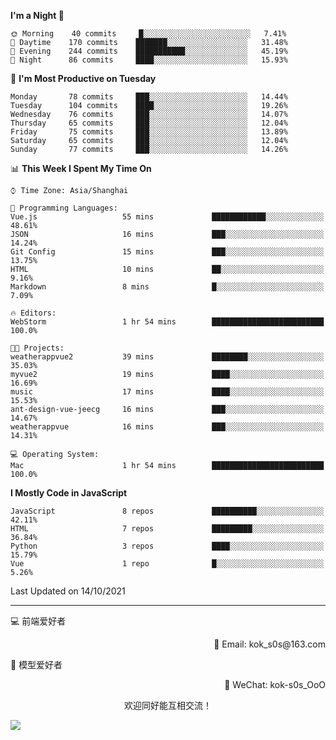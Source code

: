 <!--START_SECTION:waka-->
**I'm a Night 🦉** 

```text
🌞 Morning    40 commits     █░░░░░░░░░░░░░░░░░░░░░░░░   7.41% 
🌆 Daytime    170 commits    ███████░░░░░░░░░░░░░░░░░░   31.48% 
🌃 Evening    244 commits    ███████████░░░░░░░░░░░░░░   45.19% 
🌙 Night      86 commits     ████░░░░░░░░░░░░░░░░░░░░░   15.93%

```
📅 **I'm Most Productive on Tuesday** 

```text
Monday       78 commits     ███░░░░░░░░░░░░░░░░░░░░░░   14.44% 
Tuesday      104 commits    ████░░░░░░░░░░░░░░░░░░░░░   19.26% 
Wednesday    76 commits     ███░░░░░░░░░░░░░░░░░░░░░░   14.07% 
Thursday     65 commits     ███░░░░░░░░░░░░░░░░░░░░░░   12.04% 
Friday       75 commits     ███░░░░░░░░░░░░░░░░░░░░░░   13.89% 
Saturday     65 commits     ███░░░░░░░░░░░░░░░░░░░░░░   12.04% 
Sunday       77 commits     ███░░░░░░░░░░░░░░░░░░░░░░   14.26%

```


📊 **This Week I Spent My Time On** 

```text
⌚︎ Time Zone: Asia/Shanghai

💬 Programming Languages: 
Vue.js                   55 mins             ████████████░░░░░░░░░░░░░   48.61% 
JSON                     16 mins             ███░░░░░░░░░░░░░░░░░░░░░░   14.24% 
Git Config               15 mins             ███░░░░░░░░░░░░░░░░░░░░░░   13.75% 
HTML                     10 mins             ██░░░░░░░░░░░░░░░░░░░░░░░   9.16% 
Markdown                 8 mins              █░░░░░░░░░░░░░░░░░░░░░░░░   7.09%

🔥 Editors: 
WebStorm                 1 hr 54 mins        █████████████████████████   100.0%

🐱‍💻 Projects: 
weatherappvue2           39 mins             ████████░░░░░░░░░░░░░░░░░   35.03% 
myvue2                   19 mins             ████░░░░░░░░░░░░░░░░░░░░░   16.69% 
music                    17 mins             ████░░░░░░░░░░░░░░░░░░░░░   15.53% 
ant-design-vue-jeecg     16 mins             ███░░░░░░░░░░░░░░░░░░░░░░   14.67% 
weatherappvue            16 mins             ███░░░░░░░░░░░░░░░░░░░░░░   14.31%

💻 Operating System: 
Mac                      1 hr 54 mins        █████████████████████████   100.0%

```

**I Mostly Code in JavaScript** 

```text
JavaScript               8 repos             ██████████░░░░░░░░░░░░░░░   42.11% 
HTML                     7 repos             █████████░░░░░░░░░░░░░░░░   36.84% 
Python                   3 repos             ████░░░░░░░░░░░░░░░░░░░░░   15.79% 
Vue                      1 repo              █░░░░░░░░░░░░░░░░░░░░░░░░   5.26%

```



 Last Updated on 14/10/2021
<!--END_SECTION:waka-->

---

💻 前端爱好者 

<p align="right">
📧 Email: kok_s0s@163.com 
</p> 

<p align="left">
🧩 模型爱好者
</p>

<p align="right">
📲 WeChat: kok-s0s_OoO
</p>


<p align="center">欢迎同好能互相交流！</p>

<img align="center"  src="https://www.kok-s0s.top/usr/uploads/2021/01/4291479694.jpg">
